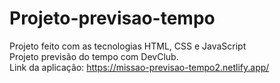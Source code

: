 # Projeto-previsao-tempo
Projeto feito com as tecnologias HTML, CSS e JavaScript <br>
Projeto previsão do tempo com DevClub.  <br> 
Link da aplicação:  https://missao-previsao-tempo2.netlify.app/
